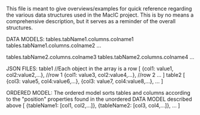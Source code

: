 This file is meant to give overviews/examples for quick reference regarding the various data structures used in the MacIC project.
This is by no means a comprehensive description, but it serves as a reminder of the overall structures.

DATA MODELS:
tables.tabName1.columns.colname1
tables.tabName1.columns.colname2
...

tables.tabName2.columns.colname3
tables.tabName2.columns.colname4
...


JSON FILES:
table1  //Each object in the array is a row
[
    {col1: value1, col2:value2,...},  //row 1
    {col1: value3, col2:value4,...},  //row 2
    ...
]
table2
[
    {col3: value5, col4:value6,...},
    {col3: value7, col4:value8,...},
    ...
]

ORDERED MODEL: The ordered model sorts tables and columns according to the "position" properties found in the unordered DATA MODEL described above
[
    {tableName1: [col1, col2,...]},
    {tableName2: [col3, col4,...]},
    ...
]